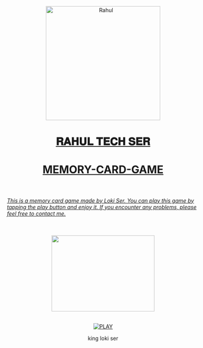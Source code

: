 <p align="center">  
  <a href="https://youtube.com/@rahultech009?si=QnNFf7OwRuLxbmzs">
    <img alt="Rahul" height="300" src="https://f.uguu.se/wEOLHZLU.jpg">
    <h1 align="center">𝐑𝐀𝐇𝐔𝐋 𝐓𝐄𝐂𝐇 𝐒𝐄𝐑</h1>



<h1 align="center">MEMORY-CARD-GAME</h1>


 <br>
<h6>This is a memory card game made by Loki Ser. You can play this game by tapping the play button and enjoy it. If you encounter any problems, please feel free to contact me.</h6>

<div align="center">
 <br>
 <img src="https://imgur.com/WlR8Xnw.jpeg" alt="" width="270" height="200">
 <br>
 <br>

<a href='https://tahul121.github.io/Memory-Card-Game/' target="_blank"><img alt='PLAY' src='https://img.shields.io/badge/PLAY-100000?style=for-the-badge&logo= PLAY&logoColor=white&labelColor=&color='/></a>

king loki ser
